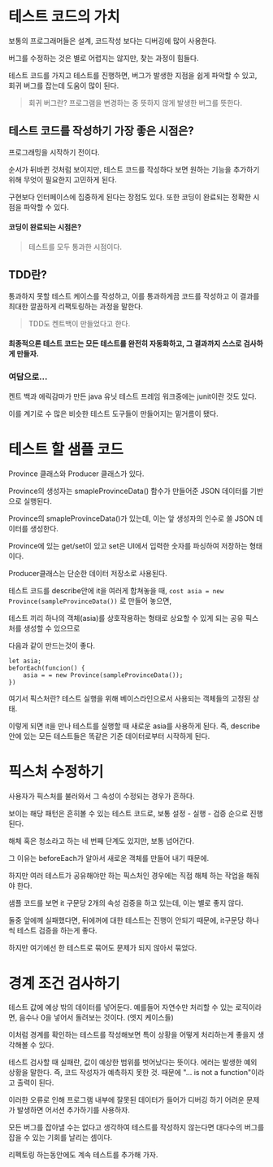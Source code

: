 # 테스트 코드의 가치 
보통의 프로그래머들은 설계, 코드작성 보다는 디버깅에 많이 사용한다.

버그를 수정하는 것은 별로 어렵지는 않지만, 찾는 과정이 힘들다.<p>

테스트 코드를 가지고 테스트를 진행하면, 버그가 발생한 지점을 쉽게 파악할 수 있고, 회귀 버그를 잡는데 도움이 많이 된다.<p>
> 회귀 버그란? 프로그램을 변경하는 중 뜻하지 않게 발생한 버그를 뜻한다.
<p>  <p>

## 테스트 코드를 작성하기 가장 좋은 시점은?
프로그래밍을 시작하기 전이다.<p>
순서가 뒤바뀐 것처럼 보이지만, 테스트 코드를 작성하다 보면 원하는 기능을 추가하기 위해 무엇이 필요한지 고민하게 된다.<p>
구현보다 인터페이스에 집중하게 된다는 장점도 있다. 또한 코딩이 완료되는 정확한 시점을 파악할 수 있다.<p>

#### 코딩이 완료되는 시점은?<p>
>   테스트를 모두 통과한 시점이다.
<p>  <p>

## TDD란?
통과하지 못할 테스트 케이스를 작성하고, 이를 통과하게끔 코드를 작성하고 이 결과를 최대한 깔끔하게 리팩토링하는 과정을 말한다.<p>
> TDD도 켄트백이 만들었다고 한다.

#### 최종적으론 테스트 코드는 모든 테스트를 완전히 자동화하고, 그 결과까지 스스로 검사하게 만들자.<p>

### 여담으로...
켄트 백과 에릭감마가 만든 java 유닛 테스트 프레임 워크중에는 junit이란 것도 있다.<p>
이를 계기로 수 많은 비슷한 테스트 도구들이 만들어지는 밑거름이 됐다.
<h1> 테스트 할 샘플 코드 </h1>

Province 클래스와 Producer 클래스가 있다.

Province의 생성자는 smapleProvinceData() 함수가 만들어준 JSON 데이터를 기반으로 실행된다.

Province의 smapleProvinceData()가 있는데, 이는 앞 생성자의 인수로 쓸 JSON 데이터를 생성한다.

Province에 있는 get/set이 있고 set은 UI에서 입력한 숫자를 파싱하여 저장하는 형태이다.

Producer클래스는 단순한 데이터 저장소로 사용된다.

테스트 코드를 describe안에 it을 여러게 합쳐놓을 때, 
`cost asia = new Province(sampleProvinceData())` 로 만들어 놓으면,

테스트 끼리 하나의 객체(asia)를 상호작용하는 형태로 상요할 수 있게 되는 공유 픽스처를 생성할 수 있으므로<p>
다음과 같이 만드는것이 좋다.
```
let asia;
beforEach(funcion() {
    asia = = new Province(sampleProvinceData());
})
```

여기서 픽스처란? 테스트 실행을 위해 베이스라인으로서 사용되는 객체들의 고정된 상태.

이렇게 되면 it을 만나 테스트를 실행할 때 새로운 asia를 사용하게 된다.
즉, describe안에 있는 모든 테스트들은 똑같은 기준 데이터로부터 시작하게 된다.

# 픽스처 수정하기

사용자가 픽스처를 불러와서 그 속성이 수정되는 경우가 흔하다.

보이는 해당 패턴은 흔히볼 수 있는 테스트 코드로, 보통 설정 - 실행 - 검증 순으로 진행 된다.

 해체 혹은 청소라고 하는 네 번째 단계도 있지만, 보통 넘어간다.

 그 이유는 beforeEach가 알아서 새로운 객체를 만들어 내기 때문에.

 하지만 여러 테스트가 공유해야만 하는 픽스처인 경우에는 직접 해체 하는 작업을 해줘야 한다.
 
 샘플 코드를 보면 it 구문당 2개의 속성 검증을 하고 있는데, 이는 별로 좋지 않다.

 둘중 앞에께 실패했다면, 뒤에꺼에 대한 테스트는 진행이 안되기 때문에, it구문당 하나씩 테스트 검증을 하는게 좋다.

 하지만 여기에선 한 테스트로 묶어도 문제가 되지 않아서 묶었다.

 # 경계 조건 검사하기

테스트 값에 예상 밖의 데이터를 넣어둔다. 예를들어 자연수만 처리할 수 있는 로직이라면, 음수나 0을 넣어서 돌려보는 것이다. (엣지 케이스들)

이처럼 경계를 확인하는 테스트를 작성해보면 특이 상황을 어떻게 처리하는게 좋을지 생각해볼 수 있다.

테스트 검사할 때 실패란, 값이 예상한 범위를 벗어났다는 뜻이다.
에러는 발생한 예외 상황을 말한다. 즉, 코드 작성자가 예측하지 못한 것. 때문에 "... is not a function"이라고 출력이 된다.

이러한 오류로 인해 프로그램 내부에 잘못된 데이터가 들어가 디버깅 하기 어려운 문제가 발생하면 어서션 추가하기를 사용하자.

모든 버그를 잡아낼 수는 없다고 생각하여 테스트를 작성하지 않는다면 대다수의 버그를 잡을 수 있는 기회를 날리는 셈이다.

리펙토링 하는동안에도 계속 테스트를 추가해 가자.
